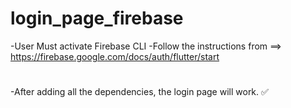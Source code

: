 # login_page_firebase

-User Must activate Firebase CLI 
-Follow the instructions from  ==> https://firebase.google.com/docs/auth/flutter/start
#
-After adding all the dependencies, the login page will work. ✅

